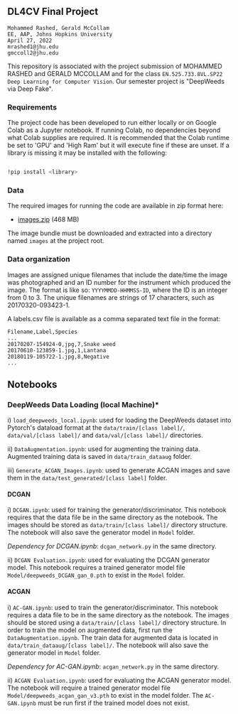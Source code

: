 
## DL4CV Final Project

	Mohammed Rashed, Gerald McCollam  
	EE, AAP, Johns Hopkins University
	April 27, 2022  
	mrashed1@jhu.edu  
	gmccoll2@jhu.edu

This repository is associated with the project submission of MOHAMMED RASHED and GERALD MCCOLLAM and for the class `EN.525.733.8VL.SP22 Deep Learning for Computer Vision`. Our semester project is "DeepWeeds via Deep Fake".

### Requirements

The project code has been developed to run either locally or on Google Colab as a Jupyter notebook. If running Colab, no dependencies beyond what Colab supplies are required. It is recommended that the Colab runtime be set to 'GPU' and 'High Ram' but it will execute fine if these are unset. If a library is missing it may be installed with the following:

  

```bash

!pip install <library>

```
  ### Data
  The required images for running the code are available in zip format here: 

* [images.zip](https://drive.google.com/file/d/1xnK3B6K6KekDI55vwJ0vnc2IGoDga9cj) (468 MB)
  
The image bundle must be downloaded and extracted into a directory named `images` at the project root.

### Data organization
Images are assigned unique filenames that include the date/time the image was photographed and an ID number for the instrument which produced the image. The format is like so: ```YYYYMMDD-HHMMSS-ID```, where the ID is an integer from 0 to 3. The unique filenames are strings of 17 characters, such as 20170320-093423-1.

A labels.csv file is available as a comma separated text file in the format:

```
Filename,Label,Species
...
20170207-154924-0,jpg,7,Snake weed
20170610-123859-1.jpg,1,Lantana
20180119-105722-1.jpg,8,Negative
...
```
## Notebooks
### DeepWeeds Data Loading (local Machine)*

i) `load_deepweeds_local.ipynb`: used for loading the DeepWeeds dataset into Pytorch's dataload format at the `data/train/[class label]/`, `data/val/[class label]/` and `data/val/[class label]/` directories.

ii) `DataAugmentation.ipynb`: used for augmenting the training data. Augmented training data is saved in `data/train_dataaug` folder.

iii) `Generate_ACGAN_Images.ipynb`: used to generate ACGAN images and save them in the `data/test_generated/[class label]` folder.

#### DCGAN
i) `DCGAN.ipynb`: used for training the generator/discriminator. This notebook requires that the data file be in the same directory as the notebook. The images should be stored as `data/train/[class label]/` directory structure. The notebook will also save the generator model in `Model` folder.

_Dependency for DCGAN.ipynb_: `dcgan_network.py` in the same directory.

ii) `DCGAN Evaluation.ipynb`: used for evaluating the DCGAN generator model. This notebook requires a trained generator model file `Model/deepweeds_DCGAN_gan_0.pth` to exist in the `Model` folder.

#### ACGAN

i) `AC-GAN.ipynb`: used to train the generator/discriminator. This notebook requires a data file to be in the same directory as the notebook. The images should be stored using a `data/train/[class label]/` directory structure. In order to train the model on augmented data, first run the `DataAugmentation.ipynb`. The train data for augmented data is located in `data/train_dataaug/[class label]/`. The notebook will also save the generator model in `Model` folder.

_Dependency for AC-GAN.ipynb_:  `acgan_network.py` in the same directory.

  

ii) `ACGAN Evaluation.ipynb`: used for evaluating the ACGAN generator model. The notebook will require a trained generator model file `Model/deepweeds_acgan_gan_v3.pth` to exist in the model folder. The `AC-GAN.ipynb` must be run first if the trained model does not exist.